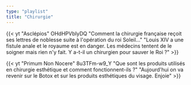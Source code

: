 ```yaml
---
type: "playlist"
title: "Chirurgie"
---
```



{{< yt "Asclépios" OHdHPVbIyDQ "Comment la chirurgie française reçoit ses lettres de noblesse suite à l'opération du roi Soleil..." "Louis XIV a une fistule anale et le royaume est en danger. Les médecins tentent de le soigner mais rien n'y fait. Y a-t-il un chirurgien pour sauver le Roi ?" >}}

{{< yt "Primum Non Nocere" 8u3TFm-w9_Y "Que sont les produits utilisés en chirurgie esthétique et comment fonctionnent-ils ?" "Aujourd'hui on va revenir sur le Botox et sur les produits esthétiques du visage. Enjoie" >}}
